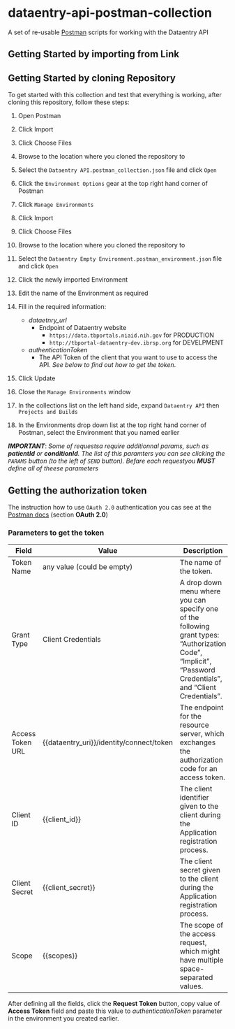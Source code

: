 # dataentry-api-postman-collection
A set of re-usable [Postman](https://www.getpostman.com/) scripts for working with the Dataentry API

## Getting Started by importing from Link

## Getting Started by cloning Repository
To get started with this collection and test that everything is working, after cloning this repository, follow these steps:

1. Open Postman
1. Click Import
1. Click Choose Files
1. Browse to the location where you cloned the repository to
1. Select the `Dataentry API.postman_collection.json` file and click `Open`
1. Click the `Environment Options` gear at the top right hand corner of Postman
1. Click `Manage Environments`
1. Click Import
1. Click Choose Files
1. Browse to the location where you cloned the repository to
1. Select the `Dataentry Empty Environment.postman_environment.json` file and click `Open`
1. Click the newly imported Environment
1. Edit the name of the Environment as required
1. Fill in the required information:

    * _dataetnry_url_
      * Endpoint of Dataentry website
        * `https://data.tbportals.niaid.nih.gov` for PRODUCTION
        * `http://tbportal-dataentry-dev.ibrsp.org` for DEVELPMENT 
    * _authenticationToken_
      * The API Token of the client that you want to use to access the API. *See below to find out how to get the token*.
1. Click Update
1. Close the `Manage Environments` window
1. In the collections list on the left hand side, expand `Dataentry API` then `Projects and Builds`
1. In the Environments drop down list at the top right hand corner of Postman, select the Environment that you named earlier

***IMPORTANT***: *Some of requestsa require additionnal params, such as **patientId** or **conditionId**. The list of this paramters you can see clicking the `PARAMS` button (to the left of `SEND` button). Befare each requestyou **MUST** define all of theese parameters*

## Getting the authorization token

The instruction how to use `OAuth 2.0` authentication you cas see at the [Postman docs](https://www.getpostman.com/docs/postman/sending_api_requests/authorization) (section **OAuth 2.0**)

### Parameters to get the token

| Field  | Value  | Description |
|---|---|---|
| Token Name  | any value (could be empty)  | The name of the token.  | 
| Grant Type  | Client Credentials  | A drop down menu where you can specify one of the following grant types: “Authorization Code”, “Implicit”, “Password Credentials”, and “Client Credentials”.  | 
| Access Token URL  | {{dataentry_uri}}/identity/connect/token  | The endpoint for the resource server, which exchanges the authorization code for an access token.  | 
| Client ID | {{client_id}} | The client identifier given to the client during the Application registration process. |
| Client Secret | {{client_secret}} | The client secret given to the client during the Application registration process. |
| Scope | {{scopes}} | The scope of the access request, which might have multiple space-separated values. |

After defining all the fields, click the **Request Token** button, copy value of **Access Token** field and paste this value to _authenticationToken_ parameter in the environment you created earlier.
